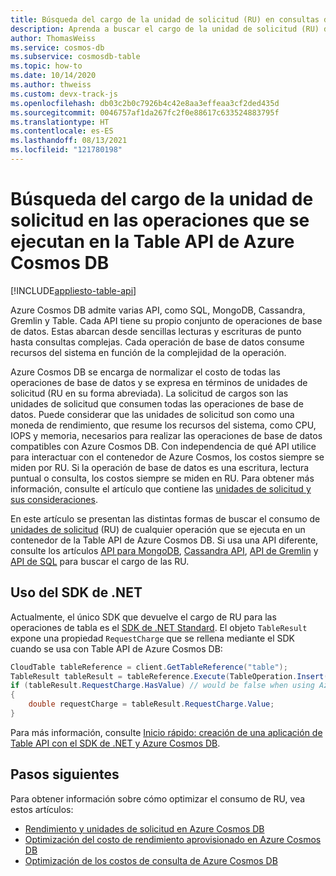 ```yaml
---
title: Búsqueda del cargo de la unidad de solicitud (RU) en consultas de la Table API en Azure Cosmos DB
description: Aprenda a buscar el cargo de la unidad de solicitud (RU) de las consultas de la Table API que se ejecutan en un contenedor de Azure Cosmos. Puede usar los lenguajes de Azure Portal, .NET, Java, Python y Node.js para encontrar el cargo de RU.
author: ThomasWeiss
ms.service: cosmos-db
ms.subservice: cosmosdb-table
ms.topic: how-to
ms.date: 10/14/2020
ms.author: thweiss
ms.custom: devx-track-js
ms.openlocfilehash: db03c2b0c7926b4c42e8aa3effeaa3cf2ded435d
ms.sourcegitcommit: 0046757af1da267fc2f0e88617c633524883795f
ms.translationtype: HT
ms.contentlocale: es-ES
ms.lasthandoff: 08/13/2021
ms.locfileid: "121780198"
---
```

# <a name="find-the-request-unit-charge-for-operations-executed-in-azure-cosmos-db-table-api"></a>Búsqueda del cargo de la unidad de solicitud en las operaciones que se ejecutan en la Table API de Azure Cosmos DB
[!INCLUDE[appliesto-table-api](../includes/appliesto-table-api.md)]

Azure Cosmos DB admite varias API, como SQL, MongoDB, Cassandra, Gremlin y Table. Cada API tiene su propio conjunto de operaciones de base de datos. Estas abarcan desde sencillas lecturas y escrituras de punto hasta consultas complejas. Cada operación de base de datos consume recursos del sistema en función de la complejidad de la operación.

Azure Cosmos DB se encarga de normalizar el costo de todas las operaciones de base de datos y se expresa en términos de unidades de solicitud (RU en su forma abreviada). La solicitud de cargos son las unidades de solicitud que consumen todas las operaciones de base de datos. Puede considerar que las unidades de solicitud son como una moneda de rendimiento, que resume los recursos del sistema, como CPU, IOPS y memoria, necesarios para realizar las operaciones de base de datos compatibles con Azure Cosmos DB. Con independencia de qué API utilice para interactuar con el contenedor de Azure Cosmos, los costos siempre se miden por RU. Si la operación de base de datos es una escritura, lectura puntual o consulta, los costos siempre se miden en RU. Para obtener más información, consulte el artículo que contiene las [unidades de solicitud y sus consideraciones](../request-units.md).

En este artículo se presentan las distintas formas de buscar el consumo de [unidades de solicitud](../request-units.md) (RU) de cualquier operación que se ejecuta en un contenedor de la Table API de Azure Cosmos DB. Si usa una API diferente, consulte los artículos [API para MongoDB](../mongodb/find-request-unit-charge-mongodb.md), [Cassandra API](../cassandra/find-request-unit-charge-cassandra.md), [API de Gremlin](../find-request-unit-charge-gremlin.md) y [API de SQL](../find-request-unit-charge.md) para buscar el cargo de las RU.

## <a name="use-the-net-sdk"></a>Uso del SDK de .NET

Actualmente, el único SDK que devuelve el cargo de RU para las operaciones de tabla es el [SDK de .NET Standard](https://www.nuget.org/packages/Microsoft.Azure.Cosmos.Table). El objeto `TableResult` expone una propiedad `RequestCharge` que se rellena mediante el SDK cuando se usa con Table API de Azure Cosmos DB:

```csharp
CloudTable tableReference = client.GetTableReference("table");
TableResult tableResult = tableReference.Execute(TableOperation.Insert(new DynamicTableEntity("partitionKey", "rowKey")));
if (tableResult.RequestCharge.HasValue) // would be false when using Azure Storage Tables
{
    double requestCharge = tableResult.RequestCharge.Value;
}
```

Para más información, consulte [Inicio rápido: creación de una aplicación de Table API con el SDK de .NET y Azure Cosmos DB](create-table-dotnet.md).

## <a name="next-steps"></a>Pasos siguientes

Para obtener información sobre cómo optimizar el consumo de RU, vea estos artículos:

* [Rendimiento y unidades de solicitud en Azure Cosmos DB](../request-units.md)
* [Optimización del costo de rendimiento aprovisionado en Azure Cosmos DB](../optimize-cost-throughput.md)
* [Optimización de los costos de consulta de Azure Cosmos DB](../optimize-cost-reads-writes.md)